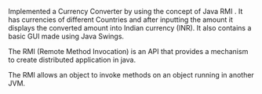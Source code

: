 Implemented a Currency Converter by using the concept of Java RMI . It has currencies of different Countries and after inputting the amount it displays the converted amount into Indian currency (INR). 
It also contains a basic GUI made using Java Swings.


The RMI (Remote Method Invocation) is an API that provides a mechanism to create distributed application in java. 

The RMI allows an object to invoke methods on an object running in another JVM.


